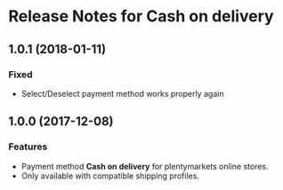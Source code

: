 # Release Notes for Cash on delivery

## 1.0.1 (2018-01-11)

### Fixed

- Select/Deselect payment method works properly again 

## 1.0.0 (2017-12-08)

### Features

- Payment method **Cash on delivery** for plentymarkets online stores.
- Only available with compatible shipping profiles.